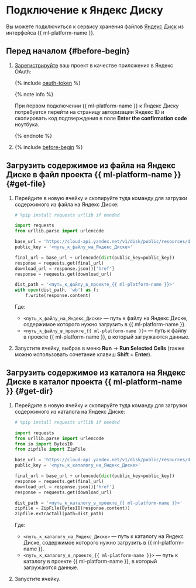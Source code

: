 # Подключение к Яндекс Диску

Вы можете подключиться к сервису хранения файлов [Яндекс Диск](https://disk.yandex.ru) из интерфейса {{ ml-platform-name }}.

## Перед началом {#before-begin}

1. [Зарегистрируйте](https://yandex.ru/dev/id/doc/dg/oauth/tasks/register-client.html) ваш проект в качестве приложения в Яндекс OAuth:

    {% include [oauth-token](../../../_includes/datasphere/token-for-ya-disk.md) %}

    {% note info %}

    При первом подключении {{ ml-platform-name }} к Яндекс Диску потребуется перейти на страницу авторизации Яндекс ID и скопировать код подтверждения в поле **Enter the confirmation code** ноутбука.

    {% endnote %}

1. {% include [before-begin](../../../_includes/datasphere/ui-before-begin.md) %}


## Загрузить содержимое из файла на Яндекс Диске в файл проекта {{ ml-platform-name }} {#get-file}

1. Перейдите в новую ячейку и скопируйте туда команду для загрузки содержимого из файла на Яндекс Диске:

    ```python
    # %pip install requests urllib if needed

    import requests
    from urllib.parse import urlencode

    base_url = 'https://cloud-api.yandex.net/v1/disk/public/resources/download?'
    public_key = '<путь_к_файлу_на_Яндекс_Диске>'

    final_url = base_url + urlencode(dict(public_key=public_key))
    response = requests.get(final_url)
    download_url = response.json()['href']
    response = requests.get(download_url)

    dist_path = '<путь_к_файлу_в_проекте_{{ ml-platform-name }}>'
    with open(dist_path, 'wb') as f:
        f.write(response.content)
    ```

    Где:

    * `<путь_к_файлу_на_Яндекс_Диске>` — путь к файлу на Яндекс Диске, содержимое которого нужно загрузить в {{ ml-platform-name }}.
    * `<путь_к_файлу_в_проекте_{{ ml-platform-name }}>` — путь к файлу в проекте {{ ml-platform-name }}, в который загружаются данные.

1. Запустите ячейку, выбрав в меню **Run** → **Run Selected Cells** (также можно использовать сочетание клавиш **Shift** + **Enter**).

## Загрузить содержимое из каталога на Яндекс Диске в каталог проекта {{ ml-platform-name }} {#get-dir}

1. Перейдите в новую ячейку и скопируйте туда команду для загрузки содержимого из каталога на Яндекс Диске:

    ```python
    # %pip install requests urllib if needed

    import requests
    from urllib.parse import urlencode
    from io import BytesIO
    from zipfile import ZipFile

    base_url = 'https://cloud-api.yandex.net/v1/disk/public/resources/download?'
    public_key = '<путь_к_каталогу_на_Яндекс_Диске>'

    final_url = base_url + urlencode(dict(public_key=public_key))
    response = requests.get(final_url)
    download_url = response.json()['href']
    response = requests.get(download_url)

    dist_path = '<путь_к_каталогу_в_проекте_{{ ml-platform-name }}>'
    zipfile = ZipFile(BytesIO(response.content))
    zipfile.extractall(path=dist_path)
    ```

    Где:

    * `<путь_к_каталогу_на_Яндекс_Диске>` — путь к каталогу на Яндекс Диске, содержимое которого нужно загрузить в {{ ml-platform-name }}.
    * `<путь_к_каталогу_в_проекте_{{ ml-platform-name }}>` — путь к каталогу в проекте {{ ml-platform-name }}, в который загружаются данные.

1. Запустите ячейку.